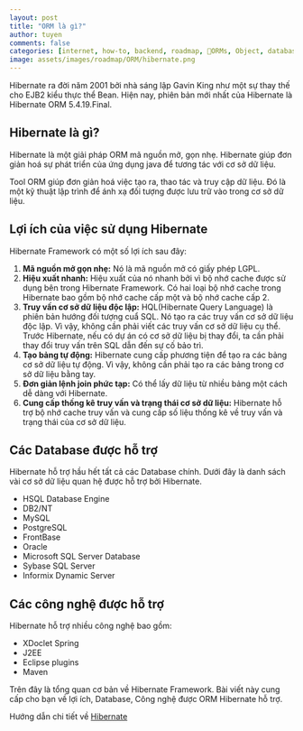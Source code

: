 ```yaml
---
layout: post
title: "ORM là gì?"
author: tuyen
comments: false
categories: [internet, how-to, backend, roadmap, ORMs, Object, database, mapping]
image: assets/images/roadmap/ORM/hibernate.png
---
```


Hibernate ra đời năm 2001 bởi nhà sáng lập Gavin King như một sự thay thế cho EJB2 kiểu thực thể Bean. Hiện nay, phiên bản mới nhất của Hibernate là Hibernate ORM 5.4.19.Final.

## Hibernate là gì?

Hibernate là một giải pháp ORM mã nguồn mở, gọn nhẹ. Hibernate giúp đơn giản hoá sự phát triển của ứng dụng java để tương tác với cơ sở dữ liệu.

Tool ORM giúp đơn giản hoá việc tạo ra, thao tác và truy cập dữ liệu. Đó là một kỹ thuật lập trình để ánh xạ đối tượng được lưu trữ vào trong cơ sở dữ liệu.

## Lợi ích của việc sử dụng Hibernate

Hibernate Framework có một số lợi ích sau đây:

1.  **Mã nguồn mở gọn nhẹ:** Nó là mã nguồn mở có giấy phép LGPL.
2. **Hiệu xuất nhanh:** Hiệu xuất của nó nhanh bởi vì bộ nhớ cache được sử dụng bên trong Hibernate Framework. Có hai loại bộ nhớ cache trong Hibernate bao gồm bộ nhớ cache cấp một và bộ nhớ cache cấp 2.
3. **Truy vấn cơ sở dữ liệu độc lập:** HQL(Hibernate Query Language) là phiên bản hướng đối tượng cuẩ SQL. Nó tạo ra các truy vấn cơ sở dữ liệu độc lập. Vì vậy, không cần phải viết các truy vấn cơ sở dữ liệu cụ thể. Trước Hibernate, nếu có dự án có cơ sở dữ liệu bị thay đổi, ta cần phải thay đổi truy vấn trên SQL dẫn đến sự cố bảo trì.
4. **Tạo bảng tự động:** Hibernate cung cấp phương tiện để tạo ra các bảng cơ sở dữ liệu tự động. Vì vậy, không cần phải tạo ra các bảng trong cơ sở dữ liệu bằng tay.
5. **Đơn giản lệnh join phức tạp:** Có thể lấy dữ liệu từ nhiều bảng một cách dễ dàng với Hibernate.
6. **Cung cấp thống kê truy vấn và trạng thái cơ sở dữ liệu:** Hibernate hỗ trợ bộ nhớ cache truy vấn và cung cấp số liệu thống kê về truy vấn và trạng thái của cơ sở dữ liệu.

## Các Database được hỗ trợ

Hibernate hỗ trợ hầu hết tất cả các Database chính. Dưới đây là danh sách vài cơ sở dữ liệu quan hệ được hỗ trợ bởi Hibernate.

- HSQL Database Engine
- DB2/NT
- MySQL
- PostgreSQL
- FrontBase
- Oracle
- Microsoft SQL Server Database
- Sybase SQL Server
- Informix Dynamic Server

## Các công nghệ được hỗ trợ

Hibernate hỗ trợ nhiều công nghệ bao gồm:

- XDoclet Spring
- J2EE
- Eclipse plugins
- Maven

Trên đây là tổng quan cơ bản về Hibernate Framework. Bài viết này cung cấp cho bạn về lợi ích, Database, Công nghệ được ORM Hibernate hỗ trợ.

Hướng dẫn chi tiết về [Hibernate](https://www.tutorialspoint.com/hibernate/index.htm)